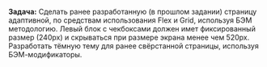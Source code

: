**Задача:** Сделать ранее разработанную (в прошлом задании) страницу адаптивной, по средствам использования Flex и Grid, используя БЭМ методологию.
Левый блок с чекбоксами должен имет фиксированный размер (240px) и скрываться при размере экрана менее чем 520px.
Разработать тёмную тему для ранее свёрстанной страницы, используя БЭМ-модификаторы.